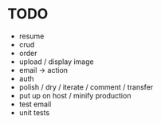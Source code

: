 TODO
====

* resume
* crud
* order
* upload / display image
* email -> action
* auth
* polish / dry / iterate / comment / transfer
* put up on host / minify production
* test email
* unit tests